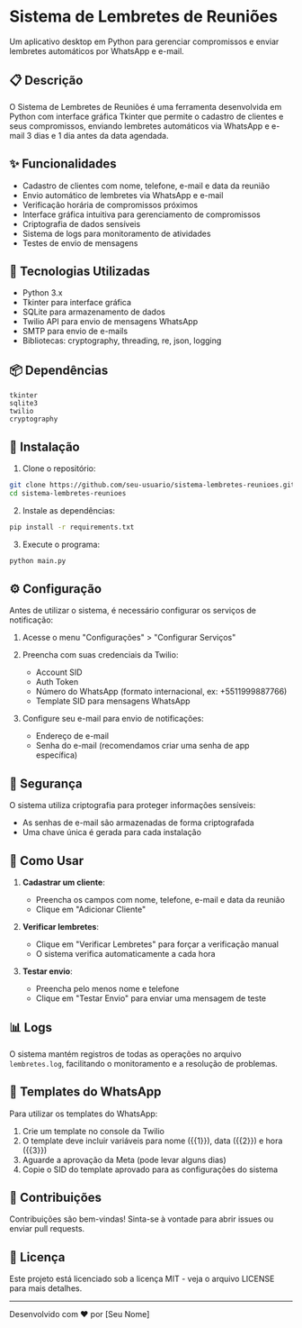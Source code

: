 # Sistema de Lembretes de Reuniões

Um aplicativo desktop em Python para gerenciar compromissos e enviar lembretes automáticos por WhatsApp e e-mail.

## 📋 Descrição

O Sistema de Lembretes de Reuniões é uma ferramenta desenvolvida em Python com interface gráfica Tkinter que permite o cadastro de clientes e seus compromissos, enviando lembretes automáticos via WhatsApp e e-mail 3 dias e 1 dia antes da data agendada.

## ✨ Funcionalidades

- Cadastro de clientes com nome, telefone, e-mail e data da reunião
- Envio automático de lembretes via WhatsApp e e-mail
- Verificação horária de compromissos próximos
- Interface gráfica intuitiva para gerenciamento de compromissos
- Criptografia de dados sensíveis
- Sistema de logs para monitoramento de atividades
- Testes de envio de mensagens

## 🔧 Tecnologias Utilizadas

- Python 3.x
- Tkinter para interface gráfica
- SQLite para armazenamento de dados
- Twilio API para envio de mensagens WhatsApp
- SMTP para envio de e-mails
- Bibliotecas: cryptography, threading, re, json, logging

## 📦 Dependências

```
tkinter
sqlite3
twilio
cryptography
```

## 🚀 Instalação

1. Clone o repositório:
```bash
git clone https://github.com/seu-usuario/sistema-lembretes-reunioes.git
cd sistema-lembretes-reunioes
```

2. Instale as dependências:
```bash
pip install -r requirements.txt
```

3. Execute o programa:
```bash
python main.py
```

## ⚙️ Configuração

Antes de utilizar o sistema, é necessário configurar os serviços de notificação:

1. Acesse o menu "Configurações" > "Configurar Serviços"
2. Preencha com suas credenciais da Twilio:
   - Account SID
   - Auth Token
   - Número do WhatsApp (formato internacional, ex: +5511999887766)
   - Template SID para mensagens WhatsApp

3. Configure seu e-mail para envio de notificações:
   - Endereço de e-mail
   - Senha do e-mail (recomendamos criar uma senha de app específica)

## 🔐 Segurança

O sistema utiliza criptografia para proteger informações sensíveis:
- As senhas de e-mail são armazenadas de forma criptografada
- Uma chave única é gerada para cada instalação

## 📝 Como Usar

1. **Cadastrar um cliente**:
   - Preencha os campos com nome, telefone, e-mail e data da reunião
   - Clique em "Adicionar Cliente"

2. **Verificar lembretes**:
   - Clique em "Verificar Lembretes" para forçar a verificação manual
   - O sistema verifica automaticamente a cada hora

3. **Testar envio**:
   - Preencha pelo menos nome e telefone
   - Clique em "Testar Envio" para enviar uma mensagem de teste

## 📊 Logs

O sistema mantém registros de todas as operações no arquivo `lembretes.log`, facilitando o monitoramento e a resolução de problemas.

## 📱 Templates do WhatsApp

Para utilizar os templates do WhatsApp:
1. Crie um template no console da Twilio
2. O template deve incluir variáveis para nome ({{1}}), data ({{2}}) e hora ({{3}})
3. Aguarde a aprovação da Meta (pode levar alguns dias)
4. Copie o SID do template aprovado para as configurações do sistema

## 🤝 Contribuições

Contribuições são bem-vindas! Sinta-se à vontade para abrir issues ou enviar pull requests.

## 📄 Licença

Este projeto está licenciado sob a licença MIT - veja o arquivo LICENSE para mais detalhes.

---

Desenvolvido com ❤️ por [Seu Nome]
